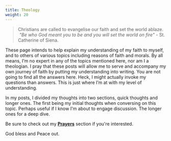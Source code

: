 ```yaml
---
title: Theology
weight: 20
---
```


> Christians are called to evangelise our faith and set the world ablaze.  *"Be who God meant you to be and you will set the world on fire"* - St. Catherine of Siena. 

These page intends to help explain my understanding of my faith to myself, and to others of various topics including reasons of faith and morals. By all means, I’m no expert in any of the topics mentioned here, nor am I a theologian. I pray that these posts will allow me to serve and accompany my own journey of faith by putting my understanding into writing. You are not going to find all the answers here. Heck, I might actually invoke my questions than answers. This is just where I’m at with my level of understanding. 

In my posts, I divided my thoughts into two sections, quick thoughts and longer ones. The first being my initial thoughts when conversing on this topic. Perhaps useful if I know I'm about to engage discussion. The longer ones for a deep dive.

Be sure to check out my **[Prayers](/prayers)** section if you're interested.

God bless and Peace out.

